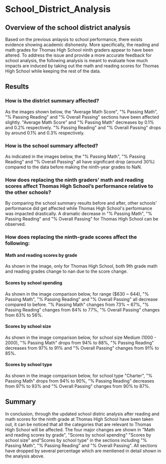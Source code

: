 # School_District_Analysis
## Overview of the school district analysis
Based on the previous anlaysis to school performance, there exists evidence showing academic dishonesty. More specifically, the reading and math grades for Thomas High School ninth graders appear to have been altered. To address the issue and provide a more accurate feedback for school analysis, the following analysis is meant to evaluate how much impacts are induced by taking out the math and reading scores for Thomas High School while keeping the rest of the data. 
## Results
### How is the district summary affected?
As the images shown below, the "Average Math Score", "% Passing Math", "% Passing Reading" and "% Overall Passing" sections have been affected slightly. "Average Math Score" and "% Passing Math" decreases by 0.1% and 0.2% respectively. "% Passing Reading" and "% Overall Passing" drops by around 0.1% and 0.3% respectively.  



### How is the school summary affected?
As indicated in the images below, the "% Passing Math", "% Passing Reading" and "% Overall Passing" all have significant drop (around 30%) compared to the data before making the ninth-year grades to NaN.  


### How does replacing the ninth graders’ math and reading scores affect Thomas High School’s performance relative to the other schools?
By comparing the school summary results before and after, other schools' performance did get affected while Thomas High School's performance was impacted drastically. A dramatic decrease in "% Passing Math", "% Passing Reading" and "% Overall Passing" for Thomas High School can be observed.  

### How does replacing the ninth-grade scores affect the following:
#### Math and reading scores by grade
As shown in the image, only for Thomas High School, both 9th grade math and reading grades change to nan due to the score change.  





#### Scores by school spending
As shown in the image comparison below, for range ($630 ~ 644), "% Passing Math", "% Passing Reading" and "% Overall Passing" all decrease compared to before. "% Passing Math" changes from  73% ~ 67%, "% Passing Reading" changes from 84% to 77%, "% Overall Passing" changes from 63% to 56%.  



#### Scores by school size
As shown in the image comparison below, for school size Medium (1000 - 2000), "% Passing Math" drops from 94% to 88%, "% Passing Reading" decreases from 97% to 91% and "% Overall Passing" changes from 91% to 85%.  



#### Scores by school type
As shown in the image comparison below, for school type "Charter", "% Passing Math" drops from 94% to 90%, "% Passing Reading" decreases from 97% to 93% and "% Overall Passing" changes from 90% to 87%.



## Summary
In conclusion, through the updated school distric analysis after reading and math scores for the ninth grade at Thomas High School have been taken out, it can be noticed that all the categories that are relevant to Thomas High School will be affected. The four major changes are shown in "Math and reading scores by grade", "Scores by school spending" "Scores by school size" and"Scores by school type" in the sections including "% Passing Math", "% Passing Reading" and "% Overall Passing". All sections have dropped by several percentage which are mentiened in detail shown in the analysis above.  

